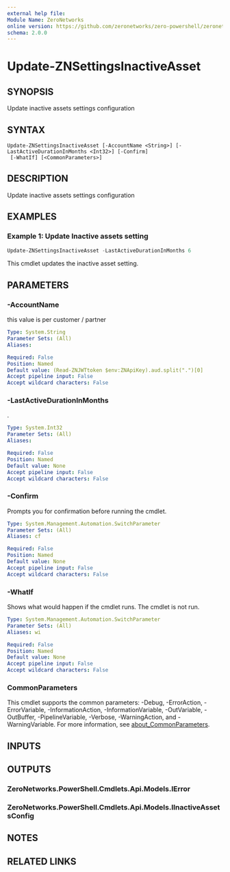 ```yaml
---
external help file:
Module Name: ZeroNetworks
online version: https://github.com/zeronetworks/zero-powershell/zeronetworks/update-znsettingsinactiveasset
schema: 2.0.0
---
```


# Update-ZNSettingsInactiveAsset

## SYNOPSIS
Update inactive assets settings configuration

## SYNTAX

```
Update-ZNSettingsInactiveAsset [-AccountName <String>] [-LastActiveDurationInMonths <Int32>] [-Confirm]
 [-WhatIf] [<CommonParameters>]
```

## DESCRIPTION
Update inactive assets settings configuration

## EXAMPLES

### Example 1: Update Inactive assets setting
```powershell
Update-ZNSettingsInactiveAsset -LastActiveDurationInMonths 6
```

This cmdlet updates the inactive asset setting.

## PARAMETERS

### -AccountName
this value is per customer / partner

```yaml
Type: System.String
Parameter Sets: (All)
Aliases:

Required: False
Position: Named
Default value: (Read-ZNJWTtoken $env:ZNApiKey).aud.split(".")[0]
Accept pipeline input: False
Accept wildcard characters: False
```

### -LastActiveDurationInMonths
.

```yaml
Type: System.Int32
Parameter Sets: (All)
Aliases:

Required: False
Position: Named
Default value: None
Accept pipeline input: False
Accept wildcard characters: False
```

### -Confirm
Prompts you for confirmation before running the cmdlet.

```yaml
Type: System.Management.Automation.SwitchParameter
Parameter Sets: (All)
Aliases: cf

Required: False
Position: Named
Default value: None
Accept pipeline input: False
Accept wildcard characters: False
```

### -WhatIf
Shows what would happen if the cmdlet runs.
The cmdlet is not run.

```yaml
Type: System.Management.Automation.SwitchParameter
Parameter Sets: (All)
Aliases: wi

Required: False
Position: Named
Default value: None
Accept pipeline input: False
Accept wildcard characters: False
```

### CommonParameters
This cmdlet supports the common parameters: -Debug, -ErrorAction, -ErrorVariable, -InformationAction, -InformationVariable, -OutVariable, -OutBuffer, -PipelineVariable, -Verbose, -WarningAction, and -WarningVariable. For more information, see [about_CommonParameters](http://go.microsoft.com/fwlink/?LinkID=113216).

## INPUTS

## OUTPUTS

### ZeroNetworks.PowerShell.Cmdlets.Api.Models.IError

### ZeroNetworks.PowerShell.Cmdlets.Api.Models.IInactiveAssetsConfig

## NOTES

## RELATED LINKS

